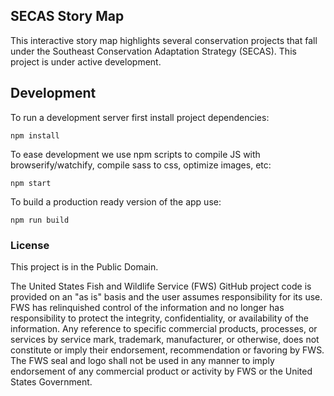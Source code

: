 ## SECAS Story Map

This interactive story map highlights several conservation projects that fall under the Southeast Conservation Adaptation Strategy (SECAS).  This project is under active development.

## Development

To run a development server first install project dependencies:

`npm install`

To ease development we use npm scripts to compile JS with browserify/watchify, compile sass to css, optimize images, etc:

`npm start`

To build a production ready version of the app use:

`npm run build`

### License

This project is in the Public Domain.

The United States Fish and Wildlife Service (FWS) GitHub project code is provided on an "as is" basis and the user assumes responsibility for its use. FWS has relinquished control
of the information and no longer has responsibility to protect the integrity, confidentiality, or availability of the information. Any reference to specific commercial products, processes, or services by service mark, trademark, manufacturer, or otherwise, does not constitute or imply their endorsement, recommendation or favoring by FWS. The FWS seal and logo shall not be used in any manner to imply endorsement of any commercial product or activity by FWS or the United States Government.
